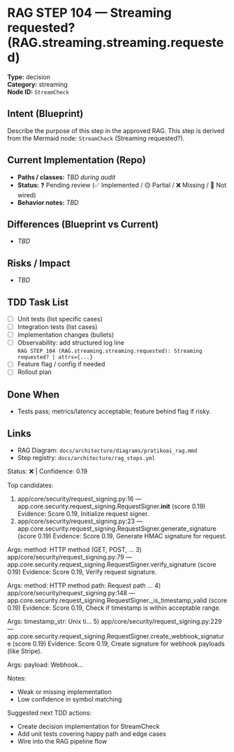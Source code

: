 # RAG STEP 104 — Streaming requested? (RAG.streaming.streaming.requested)

**Type:** decision  
**Category:** streaming  
**Node ID:** `StreamCheck`

## Intent (Blueprint)
Describe the purpose of this step in the approved RAG. This step is derived from the Mermaid node: `StreamCheck` (Streaming requested?).

## Current Implementation (Repo)
- **Paths / classes:** _TBD during audit_
- **Status:** ❓ Pending review (✅ Implemented / 🟡 Partial / ❌ Missing / 🔌 Not wired)
- **Behavior notes:** _TBD_

## Differences (Blueprint vs Current)
- _TBD_

## Risks / Impact
- _TBD_

## TDD Task List
- [ ] Unit tests (list specific cases)
- [ ] Integration tests (list cases)
- [ ] Implementation changes (bullets)
- [ ] Observability: add structured log line  
  `RAG STEP 104 (RAG.streaming.streaming.requested): Streaming requested? | attrs={...}`
- [ ] Feature flag / config if needed
- [ ] Rollout plan

## Done When
- Tests pass; metrics/latency acceptable; feature behind flag if risky.

## Links
- RAG Diagram: `docs/architecture/diagrams/pratikoai_rag.mmd`
- Step registry: `docs/architecture/rag_steps.yml`


<!-- AUTO-AUDIT:BEGIN -->
Status: ❌  |  Confidence: 0.19

Top candidates:
1) app/core/security/request_signing.py:16 — app.core.security.request_signing.RequestSigner.__init__ (score 0.19)
   Evidence: Score 0.19, Initialize request signer.
2) app/core/security/request_signing.py:23 — app.core.security.request_signing.RequestSigner.generate_signature (score 0.19)
   Evidence: Score 0.19, Generate HMAC signature for request.

Args:
    method: HTTP method (GET, POST, ...
3) app/core/security/request_signing.py:79 — app.core.security.request_signing.RequestSigner.verify_signature (score 0.19)
   Evidence: Score 0.19, Verify request signature.

Args:
    method: HTTP method
    path: Request path
...
4) app/core/security/request_signing.py:148 — app.core.security.request_signing.RequestSigner._is_timestamp_valid (score 0.19)
   Evidence: Score 0.19, Check if timestamp is within acceptable range.

Args:
    timestamp_str: Unix ti...
5) app/core/security/request_signing.py:229 — app.core.security.request_signing.RequestSigner.create_webhook_signature (score 0.19)
   Evidence: Score 0.19, Create signature for webhook payloads (like Stripe).

Args:
    payload: Webhook...

Notes:
- Weak or missing implementation
- Low confidence in symbol matching

Suggested next TDD actions:
- Create decision implementation for StreamCheck
- Add unit tests covering happy path and edge cases
- Wire into the RAG pipeline flow
<!-- AUTO-AUDIT:END -->
